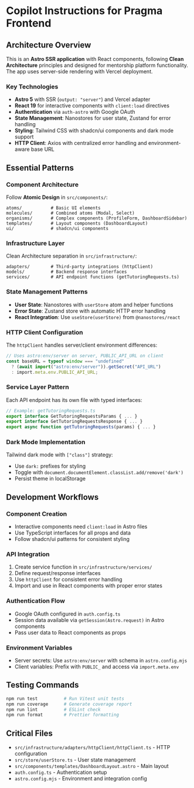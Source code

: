 # Copilot Instructions for Pragma Frontend

## Architecture Overview

This is an **Astro SSR application** with React components, following **Clean Architecture** principles and designed for mentorship platform functionality. The app uses server-side rendering with Vercel deployment.

### Key Technologies
- **Astro 5** with SSR (`output: "server"`) and Vercel adapter
- **React 19** for interactive components with `client:load` directives
- **Authentication** via `auth-astro` with Google OAuth
- **State Management**: Nanostores for user state, Zustand for error handling
- **Styling**: Tailwind CSS with shadcn/ui components and dark mode support
- **HTTP Client**: Axios with centralized error handling and environment-aware base URL

## Essential Patterns

### Component Architecture
Follow **Atomic Design** in `src/components/`:
```
atoms/           # Basic UI elements
molecules/       # Combined atoms (Modal, Select)
organisms/       # Complex components (ProfileForm, DashboardSidebar)
templates/       # Layout components (DashboardLayout)
ui/              # shadcn/ui components
```

### Infrastructure Layer
Clean Architecture separation in `src/infrastructure/`:
```
adapters/        # Third-party integrations (httpClient)
models/          # Backend response interfaces
services/        # API endpoint functions (getTutoringRequests.ts)
```

### State Management Patterns
- **User State**: Nanostores with `userStore` atom and helper functions
- **Error State**: Zustand store with automatic HTTP error handling
- **React Integration**: Use `useStore(userStore)` from `@nanostores/react`

### HTTP Client Configuration
The `httpClient` handles server/client environment differences:
```typescript
// Uses astro:env/server on server, PUBLIC_API_URL on client
const baseURL = typeof window === "undefined" 
  ? (await import("astro:env/server")).getSecret("API_URL")
  : import.meta.env.PUBLIC_API_URL;
```

### Service Layer Pattern
Each API endpoint has its own file with typed interfaces:
```typescript
// Example: getTutoringRequests.ts
export interface GetTutoringRequestsParams { ... }
export interface GetTutoringRequestsResponse { ... }
export async function getTutoringRequests(params) { ... }
```

### Dark Mode Implementation
Tailwind dark mode with `["class"]` strategy:
- Use `dark:` prefixes for styling
- Toggle with `document.documentElement.classList.add/remove('dark')`
- Persist theme in localStorage

## Development Workflows

### Component Creation
- Interactive components need `client:load` in Astro files
- Use TypeScript interfaces for all props and data
- Follow shadcn/ui patterns for consistent styling

### API Integration
1. Create service function in `src/infrastructure/services/`
2. Define request/response interfaces
3. Use `httpClient` for consistent error handling
4. Import and use in React components with proper error states

### Authentication Flow
- Google OAuth configured in `auth.config.ts`
- Session data available via `getSession(Astro.request)` in Astro components
- Pass user data to React components as props

### Environment Variables
- Server secrets: Use `astro:env/server` with schema in `astro.config.mjs`
- Client variables: Prefix with `PUBLIC_` and access via `import.meta.env`

## Testing Commands
```bash
npm run test          # Run Vitest unit tests
npm run coverage      # Generate coverage report
npm run lint          # ESLint check
npm run format        # Prettier formatting
```

## Critical Files
- `src/infrastructure/adapters/httpClient/httpClient.ts` - HTTP configuration
- `src/store/userStore.ts` - User state management
- `src/components/templates/DashboardLayout.astro` - Main layout
- `auth.config.ts` - Authentication setup
- `astro.config.mjs` - Environment and integration config

